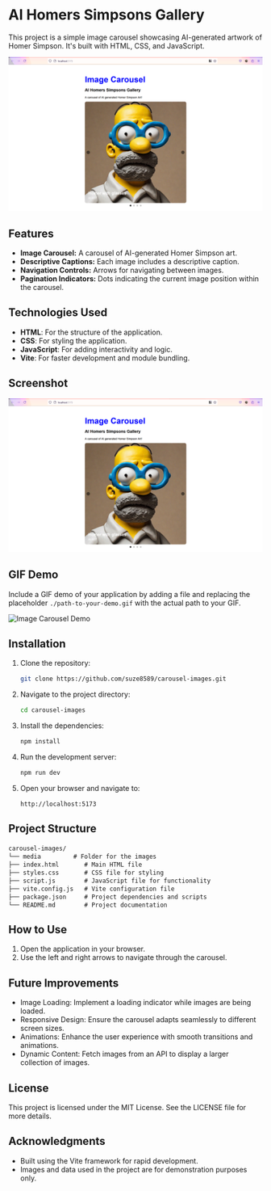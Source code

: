 # AI Homers Simpsons Gallery

This project is a simple image carousel showcasing AI-generated artwork of Homer Simpson. It's built with HTML, CSS, and JavaScript.

![Image Carousel Screenshot](./media/screenshot.png)

## Features

- **Image Carousel:** A carousel of AI-generated Homer Simpson art.
- **Descriptive Captions:** Each image includes a descriptive caption.
- **Navigation Controls:** Arrows for navigating between images.
- **Pagination Indicators:** Dots indicating the current image position within the carousel.

## Technologies Used

- **HTML**: For the structure of the application.
- **CSS**: For styling the application.
- **JavaScript**: For adding interactivity and logic.
- **Vite**: For faster development and module bundling.

## Screenshot

![Image Carousel Screenshot](./media/screenshot.png)

## GIF Demo

Include a GIF demo of your application by adding a file and replacing the placeholder `./path-to-your-demo.gif` with the actual path to your GIF.

![Image Carousel Demo](./demo.gif)

## Installation

1. Clone the repository:

   ```bash
   git clone https://github.com/suze8589/carousel-images.git
   ```

2. Navigate to the project directory:

   ```bash
   cd carousel-images
   ```

3. Install the dependencies:

   ```bash
   npm install
   ```

4. Run the development server:

   ```bash
   npm run dev
   ```

5. Open your browser and navigate to:
   ```
   http://localhost:5173
   ```

## Project Structure

```
carousel-images/
└── media         # Folder for the images
├── index.html       # Main HTML file
├── styles.css       # CSS file for styling
├── script.js        # JavaScript file for functionality
├── vite.config.js   # Vite configuration file
├── package.json     # Project dependencies and scripts
└── README.md        # Project documentation
```

## How to Use

1. Open the application in your browser.
2. Use the left and right arrows to navigate through the carousel.

## Future Improvements

- Image Loading: Implement a loading indicator while images are being loaded.
- Responsive Design: Ensure the carousel adapts seamlessly to different screen sizes.
- Animations: Enhance the user experience with smooth transitions and animations.
- Dynamic Content: Fetch images from an API to display a larger collection of images.

## License

This project is licensed under the MIT License. See the LICENSE file for more details.

## Acknowledgments

- Built using the Vite framework for rapid development.
- Images and data used in the project are for demonstration purposes only.
